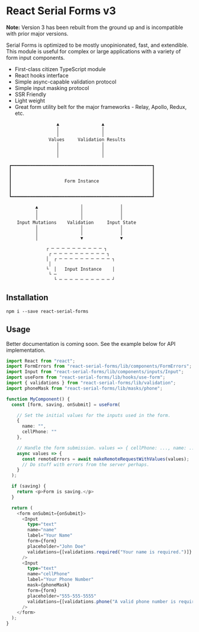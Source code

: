 # React Serial Forms v3

**Note:** Version 3 has been rebuilt from the ground up and is incompatible with
prior major versions.

Serial Forms is optimized to be mostly unopinionated, fast, and extendible. This
module is useful for complex or large applications with a variety of form
input components.

* First-class citizen TypeScript module
* React hooks interface
* Simple async-capable validation protocol
* Simple input masking protocol
* SSR Friendly
* Light weight
* Great form utility belt for the major frameworks - Relay, Apollo, Redux, etc.

```
                   ▲                ▲
                   │                │
                   │                │
                Values     Validation Results
                   │                │
                   │                │
                   │                │

 ┏━━━━━━━━━━━━━━━━━━━━━━━━━━━━━━━━━━━━━━━━━━━━━━━━━━━━━┓
 ┃                                                     ┃
 ┃                                                     ┃
 ┃                    Form Instance                    ┃
 ┃                                                     ┃
 ┃                                                     ┃
 ┗━━━━━━━━━━━━━━━━━━━━━━━━━━━━━━━━━━━━━━━━━━━━━━━━━━━━━┛

           ▲                │              │
           │                │              │
           │                │              │
    Input Mutations    Validation     Input State
           │                │              │
           │                │              │
           │                ▼              ▼

               ┌ ─ ─ ─ ─ ─ ─ ─ ─ ─ ─ ┐
                ┌ ─ ─ ─ ─ ─ ─ ─ ─ ─ ─ ┐
               │  ┌ ─ ─ ─ ─ ─ ─ ─ ─ ─ ─ ┐
                │
               └  │   Input Instance    │
                └ ─
                  └ ─ ─ ─ ─ ─ ─ ─ ─ ─ ─ ┘
```

## Installation

```
npm i --save react-serial-forms
```

## Usage

Better documentation is coming soon. See the example below for API implementation.

```typescript
import React from "react";
import FormErrors from "react-serial-forms/lib/components/FormErrors";
import Input from "react-serial-forms/lib/components/inputs/Input";
import useForm from "react-serial-forms/lib/hooks/use-form";
import { validations } from "react-serial-forms/lib/validation";
import phoneMask from "react-serial-forms/lib/masks/phone";

function MyComponent() {
  const [form, saving, onSubmit] = useForm(

    // Set the initial values for the inputs used in the form.
    {
      name: "",
      cellPhone: ""
    },

    // Handle the form submission. values => { cellPhone: ..., name: ... }
    async values => {
      const remoteErrors = await makeRemoteRequestWithValues(values);
      // Do stuff with errors from the server perhaps.
    }
  );

  if (saving) {
    return <p>Form is saving.</p>
  }

  return (
    <form onSubmit={onSubmit}>
      <Input
        type="text"
        name="name"
        label="Your Name"
        form={form}
        placeholder="John Doe"
        validations={[validations.required("Your name is required.")]}
      />
      <Input
        type="text"
        name="cellPhone"
        label="Your Phone Number"
        mask={phoneMask}
        form={form}
        placeholder="555-555-5555"
        validations={[validations.phone("A valid phone number is required.")]}
      />
    </form>
  );
}
```
